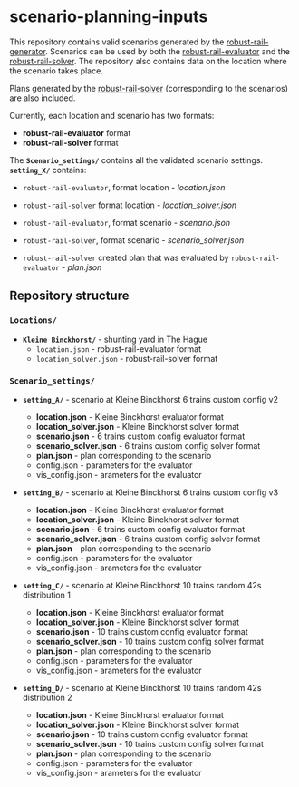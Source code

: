 # scenario-planning-inputs


This repository contains valid scenarios generated by the [robust-rail-generator](https://github.com/Robust-Rail-NL/robust-rail-generator). Scenarios can be used by both the [robust-rail-evaluator](https://github.com/Robust-Rail-NL/robust-rail-evaluator) and the [robust-rail-solver](https://github.com/Robust-Rail-NL/robust-rail-solver). The repository also contains data on the location where the scenario takes place.

Plans generated by the [robust-rail-solver](https://github.com/Robust-Rail-NL/robust-rail-solver) (corresponding to the scenarios) are also included.

Currently, each location and scenario has two formats:

* **robust-rail-evaluator** format
* **robust-rail-solver** format



The **`Scenario_settings/`** contains all the validated scenario settings. **`setting_X/`** contains:

* `robust-rail-evaluator`, format location - *location.json*
* `robust-rail-solver` format location - *location_solver.json*

* `robust-rail-evaluator`, format scenario - *scenario.json*
* `robust-rail-solver`, format scenario - *scenario_solver.json*

* `robust-rail-solver` created plan that was evaluated by `robust-rail-evaluator` - *plan.json*


## Repository structure

### `Locations/`
- **`Kleine Binckhorst/`** - shunting yard in The Hague
    - `location.json` - robust-rail-evaluator format
    - `location_solver.json` - robust-rail-solver format

### `Scenario_settings/`
- **`setting_A/`** - scenario at Kleine Binckhorst 6 trains custom config v2
    - **location.json** - Kleine Binckhorst evaluator format
    - **location_solver.json** - Kleine Binckhorst solver format
    - **scenario.json** - 6 trains custom config evaluator format
    - **scenario_solver.json** - 6 trains custom config solver format
    - **plan.json** - plan corresponding to the scenario
    - config.json - parameters for the evaluator
    - vis_config.json -  arameters for the evaluator

- **`setting_B/`** - scenario at Kleine Binckhorst 6 trains custom config v3
    - **location.json** - Kleine Binckhorst evaluator format
    - **location_solver.json** - Kleine Binckhorst solver format
    - **scenario.json** - 6 trains custom config evaluator format
    - **scenario_solver.json** - 6 trains custom config solver format
    - **plan.json** - plan corresponding to the scenario
    - config.json - parameters for the evaluator
    - vis_config.json -  arameters for the evaluator


- **`setting_C/`** - scenario at Kleine Binckhorst 10 trains random 42s distribution 1
    - **location.json** - Kleine Binckhorst evaluator format
    - **location_solver.json** - Kleine Binckhorst solver format
    - **scenario.json** - 10 trains custom config evaluator format
    - **scenario_solver.json** - 10 trains custom config solver format
    - **plan.json** - plan corresponding to the scenario
    - config.json - parameters for the evaluator
    - vis_config.json -  arameters for the evaluator


- **`setting_D/`** - scenario at Kleine Binckhorst 10 trains random 42s distribution 2
    - **location.json** - Kleine Binckhorst evaluator format
    - **location_solver.json** - Kleine Binckhorst solver format
    - **scenario.json** - 10 trains custom config evaluator format
    - **scenario_solver.json** - 10 trains custom config solver format
    - **plan.json** - plan corresponding to the scenario
    - config.json - parameters for the evaluator
    - vis_config.json -  arameters for the evaluator